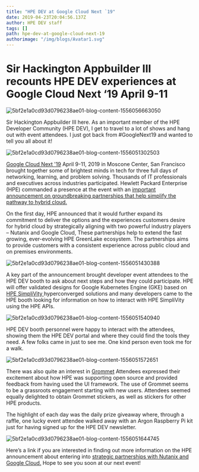 ```yaml
---
title: "HPE DEV at Google Cloud Next `19"
date: 2019-04-23T20:04:56.137Z
author: HPE DEV staff 
tags: []
path: hpe-dev-at-google-cloud-next-19
authorimage: "/img/blogs/Avatar1.svg"
---
```

# Sir Hackington Appbuilder III recounts HPE DEV experiences at Google Cloud Next ‘19 April 9-11

![5bf2e1a0cd93d0796238ae01-blog-content-1556056663050](https://hpe-developer-portal.s3.amazonaws.com/uploads/media/2019/4/untitled1-1556056663049.png)

Sir Hackington Appbuilder III here. As an important member of the HPE Developer Community (HPE DEV), I get to travel to a lot of shows and hang out with event attendees. I just got back from #GoogleNext19 and wanted to tell you all about it! 

![5bf2e1a0cd93d0796238ae01-blog-content-1556051302503](https://hpe-developer-portal.s3.amazonaws.com/uploads/media/2019/4/picture12-1556051302495.png)

[Google Cloud Next '19](https://cloud.withgoogle.com/next/sf) April 9-11, 2019 in Moscone Center, San Francisco brought together some of brightest minds in tech for three full days of networking, learning, and problem solving. Thousands of IT professionals and executives across industries participated. Hewlett Packard Enterprise (HPE) commanded a presence at the event with an [ important announcement on groundbreaking partnerships that help simplify the pathway to hybrid cloud.](http://cloud.google.com/blog/topics/partners/google-cloud-partners-with-hpe-on-hybrid-cloud-next19) 
 
On the first day, HPE announced that it would further expand its commitment to deliver the options and the experiences customers desire for hybrid cloud by strategically aligning with two powerful industry players – Nutanix and Google Cloud, These partnerships help to extend the fast growing, ever-evolving HPE GreenLake ecosystem. The partnerships aims to provide customers with a consistent experience across public cloud and on premises environments.

![5bf2e1a0cd93d0796238ae01-blog-content-1556051430388](https://hpe-developer-portal.s3.amazonaws.com/uploads/media/2019/4/picture1112-1556051430387.png)

A key part of the announcement brought developer event attendees to the HPE DEV booth to ask about next steps and how they could participate. HPE will offer validated designs for Google Kubernetes Engine (GKE) based on [ HPE SimpliVity ](http://www.hpe.com/us/en/integrated-systems/simplivity.html) hyperconverged solutions and many developers came to the HPE booth looking for information on how to interact with HPE SimpliVity using the HPE APIs.

![5bf2e1a0cd93d0796238ae01-blog-content-1556051540940](https://hpe-developer-portal.s3.amazonaws.com/uploads/media/2019/4/picture14-1556051540938.png)

HPE DEV booth personnel were happy to interact with the attendees, showing them the HPE DEV portal and where they could find the tools they need. A few folks came in just to see me. One kind person even took me for a walk.

![5bf2e1a0cd93d0796238ae01-blog-content-1556051572651](https://hpe-developer-portal.s3.amazonaws.com/uploads/media/2019/4/picture51-1556051572650.png)

There was also quite an interest in [Grommet](https://v2.grommet.io/) Attendees expressed their excitement about how HPE was supporting open source and provided feedback from having used the UI framework. The use of Grommet seems to be a grassroots engagement starting with new users. Attendees seemed equally delighted to obtain Grommet stickers, as well as stickers for other HPE products. 

The highlight of each day was the daily prize giveaway where, through a raffle, one lucky event attendee walked away with an Argon Raspberry Pi kit just for having signed up for the HPE DEV newsletter.

![5bf2e1a0cd93d0796238ae01-blog-content-1556051644745](https://hpe-developer-portal.s3.amazonaws.com/uploads/media/2019/4/picture15-1556051644744.png)

Here’s a link if you are interested in finding out more information on the HPE announcement about entering into [strategic partnerships with Nutanix and Google Cloud.](http://www.hpe.com/us/en/newsroom/blog-post/2019/04/two-groundbreaking-partnerships-help-simplify-the-pathway-to-hybrid-cloud.html) Hope to see you soon at our next event!